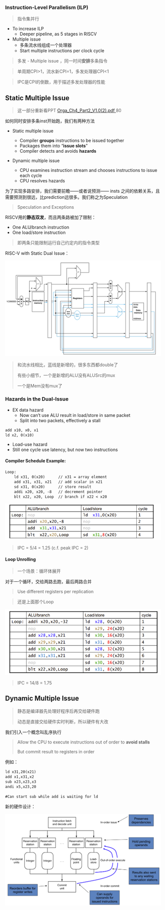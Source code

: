 ###  Instruction-Level Parallelism (ILP)

> 指令集并行

- To increase ILP
  - Deeper pipeline, as 5 stages in RISCV
- Multiple issue
  - 多条流水线组成一个处理器
  - Start multiple instructions per clock cycle

> 多发 - Multiple issue ，同一时间**安排**多条指令

> 单周期CPI>1，流水新CPI=1，多发处理器CPI<1

> IPC是CPI的倒数，用于描述多发处理器的性能

## Static Multiple Issue

> 这一部分重新看PPT [Orga_Ch4_Part2_V1.0(2).pdf ](file:///C:/Users/89620/Desktop/Learning-Meterial/A3-CO/PPT/Orga_Ch4_Part2_V1.0(2).pdf) 80

如何同时安排多条inst开始跑，我们有两种方法

- Static multiple issue
  - Compiler **groups** instructions to be issued together
  - Packages them into “**issue slots**”
  - Compiler detects and avoids **hazards**

- Dynamic multiple issue
  - CPU examines instruction stream and chooses instructions to issue each cycle
  - CPU resolves hazards

为了实现多路安排，我们需要前瞻——或者说预测—— insts 之间的依赖关系，且需要预测到很远，比prediction远很多。我们称之为Speculation

> Speculation and Exceptions

RISCV用的**静态双发**，而且两条路被加了限制：

- One ALU/branch instruction
- One load/store instruction

> 即两条只能限制运行自己约定内的指令类型

RISC-V with Static Dual Issue：

![image-20240516141320751](https://raw.githubusercontent.com/RimLutienpeist/image-hosting/main/image-20240516141320751.png)

> 和流水线相比，蓝线是新增的，很多东西都double了
>
> 有些小细节，一个是新增的ALU没有ALUSrc的mux
>
> 一个是Mem没有mux了

### Hazards in the Dual-Issue

- EX data hazard
  - Now can’t use ALU result in load/store in same packet
  - Split into two packets, effectively a stall

```assembly
add x10, x0, x1
ld x2, 0(x10)
```

-  Load-use hazard
  - Still one cycle use latency, but now two instructions

#### Compiler Schedule Example:

```assembly
Loop: 
    ld x31, 0(x20)      // x31 = array element
    add x31, x31, x21   // add scalar in x21
    sd x31, 0(x20)      // store result
    addi x20, x20, -8   // decrement pointer
    blt x22, x20, Loop  // branch if x22 < x20
```

<img src="https://raw.githubusercontent.com/RimLutienpeist/image-hosting/main/image-20240516142133457.png" alt="image-20240516142133457" style="zoom:80%;" />

> IPC = 5/4 = 1.25 (c.f. peak IPC = 2)

#### Loop Unrolling

> 一个场景：循环体展开

对于一个循环，交给两路去跑，最后两路合并

> Use different registers per replication

> 还是上面那个Loop

<img src="https://raw.githubusercontent.com/RimLutienpeist/image-hosting/main/image-20240516142723964.png" alt="image-20240516142723964" style="zoom: 80%;" />

> IPC = 14/8 = 1.75

## Dynamic Multiple Issue

> 静态是编译器先处理好程序后再交给硬件跑
>
> 动态是直接交给硬件实时判断，所以硬件有大改

我们引入一个概念叫乱序执行

> Allow the CPU to execute instructions out of order to **avoid stalls**
>
> But commit result to registers in order

例如：

```assembly
ld x31,20(x21)
add x1,x31,x2
sub x23,x23,x3
andi x5,x23,20

#Can start sub while add is waiting for ld
```

新的硬件设计：

![image-20240516143401459](https://raw.githubusercontent.com/RimLutienpeist/image-hosting/main/image-20240516143401459.png)